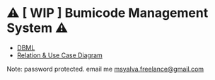 # ⚠ [ WIP ] Bumicode Management System ⚠

- [DBML](https://s.id/bmdbml)
- [Relation & Use Case Diagram](https://s.id/gdappdev)

Note: password protected. email me [msyalva.freelance@gmail.com](mailme:msyalva.freelance@gmail.com)
